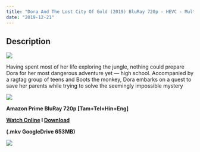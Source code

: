 ```yaml
---
title: "Dora And The Lost City Of Gold (2019) BluRay 720p - HEVC - Multi Aud [Tamil + Telugu + Hindi + Eng] - x265 - 600MB"
date: "2019-12-21"
---
```


## Description

[![](https://1.bp.blogspot.com/-A2lUK5Ng6fA/Xe-ht83F-gI/AAAAAAAAA2c/TqXHdcGtLDw8indKPXDxH5kbwCUIFE-BQCLcBGAsYHQ/s1600/dora-and-the-lost-city-of-gold-nickelodeon-movies-paramount-pictures-players-nick-movie-film_15.png)](https://1.bp.blogspot.com/-A2lUK5Ng6fA/Xe-ht83F-gI/AAAAAAAAA2c/TqXHdcGtLDw8indKPXDxH5kbwCUIFE-BQCLcBGAsYHQ/s1600/dora-and-the-lost-city-of-gold-nickelodeon-movies-paramount-pictures-players-nick-movie-film_15.png)

Having spent most of her life exploring the jungle, nothing could prepare Dora for her most dangerous adventure yet — high school. Accompanied by a ragtag group of teens and Boots the monkey, Dora embarks on a quest to save her parents while trying to solve the seemingly impossible mystery

[![](https://1.bp.blogspot.com/-fai1ZuUwnbA/XIjy2aT4irI/AAAAAAAAANw/WFW0YRK47_8GLAt3pPBSzBk0GJA6Mk5fgCPcBGAYYCw/s1600/torrborder.gif)](https://1.bp.blogspot.com/-fai1ZuUwnbA/XIjy2aT4irI/AAAAAAAAANw/WFW0YRK47_8GLAt3pPBSzBk0GJA6Mk5fgCPcBGAYYCw/s1600/torrborder.gif)

**Amazon Prime BluRay 720p \[Tam+Tel+Hin+Eng\]**

**[Watch Online](https://drive.google.com/open?id=1kApK0P9Pfi-8chfiS3zFsg7_Ox6_DeAQ) I [Download](https://drive.google.com/open?id=1kApK0P9Pfi-8chfiS3zFsg7_Ox6_DeAQ)**

**(.mkv GoogleDrive 653MB)**

[![](https://1.bp.blogspot.com/-fai1ZuUwnbA/XIjy2aT4irI/AAAAAAAAANw/WFW0YRK47_8GLAt3pPBSzBk0GJA6Mk5fgCPcBGAYYCw/s1600/torrborder.gif)](https://1.bp.blogspot.com/-fai1ZuUwnbA/XIjy2aT4irI/AAAAAAAAANw/WFW0YRK47_8GLAt3pPBSzBk0GJA6Mk5fgCPcBGAYYCw/s1600/torrborder.gif)
